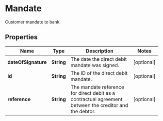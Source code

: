 

# Mandate

Customer mandate to bank.

## Properties

| Name | Type | Description | Notes |
|------------ | ------------- | ------------- | -------------|
|**dateOfSignature** | **String** | The date the direct debit mandate was signed. |  [optional] |
|**id** | **String** | The ID of the direct debit mandate. |  [optional] |
|**reference** | **String** | The mandate reference for direct debit as a contractual agreement between the creditor and the debtor. |  [optional] |



